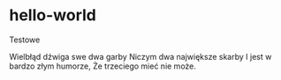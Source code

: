 # hello-world
Testowe

Wielbłąd dźwiga swe dwa garby
Niczym dwa największe skarby
I jest w bardzo złym humorze,
Że trzeciego mieć nie może.
